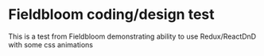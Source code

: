 # Fieldbloom coding/design test

This is a test from Fieldbloom demonstrating ability to use Redux/ReactDnD with some css animations
